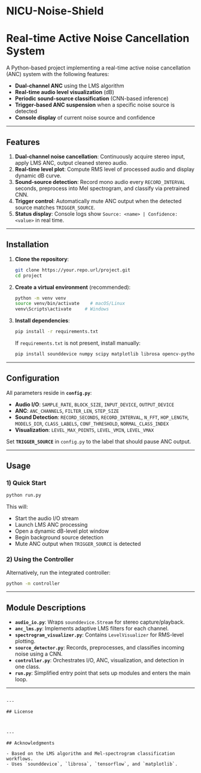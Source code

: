 # NICU-Noise-Shield
# Real-time Active Noise Cancellation System

A Python-based project implementing a real-time active noise cancellation (ANC) system with the following features:

- **Dual-channel ANC** using the LMS algorithm  
- **Real-time audio level visualization** (dB)  
- **Periodic sound-source classification** (CNN-based inference)  
- **Trigger-based ANC suspension** when a specific noise source is detected  
- **Console display** of current noise source and confidence

---

## Features

1. **Dual‑channel noise cancellation**: Continuously acquire stereo input, apply LMS ANC, output cleaned stereo audio.  
2. **Real‑time level plot**: Compute RMS level of processed audio and display dynamic dB curve.  
3. **Sound‑source detection**: Record mono audio every `RECORD_INTERVAL` seconds, preprocess into Mel spectrogram, and classify via pretrained CNN.  
4. **Trigger control**: Automatically mute ANC output when the detected source matches `TRIGGER_SOURCE`.  
5. **Status display**: Console logs show `Source: <name> | Confidence: <value>` in real time.


---

## Installation

1. **Clone the repository**:
   ```bash
   git clone https://your.repo.url/project.git
   cd project
   ```

2. **Create a virtual environment** (recommended):
   ```bash
   python -m venv venv
   source venv/bin/activate    # macOS/Linux
   venv\Scripts\activate     # Windows
   ```

3. **Install dependencies**:
   ```bash
   pip install -r requirements.txt
   ```

   If `requirements.txt` is not present, install manually:
   ```bash
   pip install sounddevice numpy scipy matplotlib librosa opencv-python tensorflow
   ```

---

## Configuration

All parameters reside in **`config.py`**:

- **Audio I/O**: `SAMPLE_RATE`, `BLOCK_SIZE`, `INPUT_DEVICE`, `OUTPUT_DEVICE`  
- **ANC**: `ANC_CHANNELS`, `FILTER_LEN`, `STEP_SIZE`  
- **Sound Detection**: `RECORD_SECONDS`, `RECORD_INTERVAL`, `N_FFT`, `HOP_LENGTH`, `MODELS_DIR`, `CLASS_LABELS`, `CONF_THRESHOLD`, `NORMAL_CLASS_INDEX`  
- **Visualization**: `LEVEL_MAX_POINTS`, `LEVEL_VMIN`, `LEVEL_VMAX`  

Set **`TRIGGER_SOURCE`** in `config.py` to the label that should pause ANC output.

---

## Usage

### 1) Quick Start

```bash
python run.py
```  

This will:

- Start the audio I/O stream  
- Launch LMS ANC processing  
- Open a dynamic dB-level plot window  
- Begin background source detection  
- Mute ANC output when `TRIGGER_SOURCE` is detected

### 2) Using the Controller

Alternatively, run the integrated controller:

```bash
python -m controller
```  

---

## Module Descriptions

- **`audio_io.py`**: Wraps `sounddevice.Stream` for stereo capture/playback.  
- **`anc_lms.py`**: Implements adaptive LMS filters for each channel.  
- **`spectrogram_visualizer.py`**: Contains `LevelVisualizer` for RMS-level plotting.  
- **`source_detector.py`**: Records, preprocesses, and classifies incoming noise using a CNN.  
- **`controller.py`**: Orchestrates I/O, ANC, visualization, and detection in one class.  
- **`run.py`**: Simplified entry point that sets up modules and enters the main loop.  

---


```

---

## License



---

## Acknowledgments

- Based on the LMS algorithm and Mel-spectrogram classification workflows.
- Uses `sounddevice`, `librosa`, `tensorflow`, and `matplotlib`.

